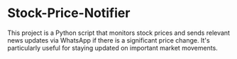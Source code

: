 # Stock-Price-Notifier
This project is a Python script that monitors stock prices and sends relevant news updates via WhatsApp if there is a significant price change. It's particularly useful for staying updated on important market movements.
